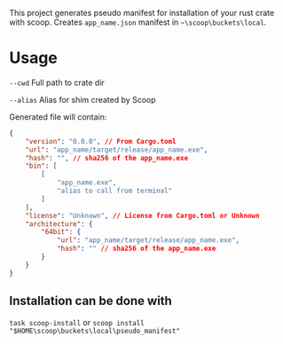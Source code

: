 This project generates pseudo manifest for installation of your rust crate with scoop.
Creates `app_name.json` manifest in `~\scoop\buckets\local`.

# Usage 
`--cwd` Full path to crate dir

`--alias` Alias for shim created by Scoop

Generated file will contain:
```json
{
    "version": "0.0.0", // From Cargo.toml
    "url": "app_name/target/release/app_name.exe",
    "hash": "", // sha256 of the app_name.exe
    "bin": [
        [
            "app_name.exe",
            "alias to call from terminal"
        ]
    ],
    "license": "Unknown", // License from Cargo.toml or Unknown
    "architecture": {
        "64bit": {
            "url": "app_name/target/release/app_name.exe",
            "hash": "" // sha256 of the app_name.exe
        }
    }
}
```

## Installation can be done with

`task scoop-install` or `scoop install "$HOME\scoop\buckets\local\pseudo_manifest"`
